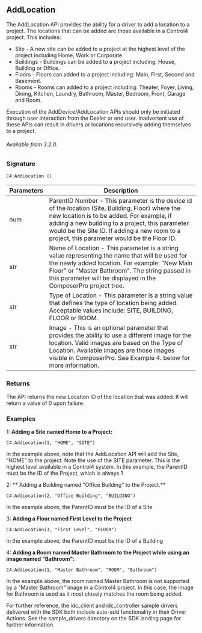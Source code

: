 ## AddLocation

The AddLocation API provides the ability for a driver to add a location to a project. The locations that can be added are those available in a Control4 project. This includes:

- Site - A new site can be added to a project at the highest level of the project including Home, Work or Corporate.
- Buildings - Buildings can be added to a project including: House, Building or Office.
- Floors - Floors can added to a project including: Main, First, Second and Basement.
- Rooms - Rooms can added to a project including: Theater, Foyer, Living, Dining, Kitchen, Laundry, Bathroom, Master, Bedroom, Front, Garage and Room.

Execution of the AddDevice/AddLocation APIs should only be initiated through user interaction from the Dealer or end user. Inadvertent use of these APIs can result in drivers or locations recursively adding themselves to a project.


###### Available from 3.2.0.


### Signature

`C4:AddLocation ()`


| Parameters | Description |
| --- | --- |
| num | ParentID Number -  This parameter is the device id of the location (Site, Building, Floor) where the new location is to be added. For example, if adding a new building to a project, this parameter would be the Site ID. If adding a new room to a project, this parameter would be the Floor ID. |
| str | Name of Location - This parameter is a string value representing the name that will be used for the newly added location. For example: "New Main Floor" or "Master Bathroom". The string passed in this parameter will be displayed in the ComposerPro project tree. |
| str | Type of Location - This parameter is a string value that defines the type of location being added. Acceptable values include: SITE, BUILDING, FLOOR or ROOM. |
| str | Image - This is an optional parameter that provides the ability to use a different image for the location. Valid images are based on the Type of Location. Available images are those images visible in ComposerPro. See Example 4. below for more information. |


### Returns

The API returns the new Location ID of the location that was added. It will return a value of 0 upon failure.


### Examples

1: **Adding a Site named Home to a Project:**

`C4:AddLocation(1, "HOME", "SITE")`

In the example above, note that the AddLocation API will add the Site, “HOME” to the project. Note the use of the SITE parameter. This is the highest level available in a Control4 system. In this example, the ParentID must be the ID of the Project, which is always 1


2: ** Adding a Building named "Office Building" to the Project.**

`C4:AddLocation(2, "Office Building", "BUILDING")`

In the example above, the ParentID must be the ID of a Site


3:  **Adding a Floor named First Level to the Project**

`C4:AddLocation(3, "First Level", "FLOOR")`

In the example above, the ParentID must be the ID of a Building


4:  **Adding a Room named Master Bathroom to the Project while using an image named "Bathroom":**

`C4:AddLocation(1, "Master Bathroom", "ROOM", "Bathroom")`

In the example above, the room named Master Bathroom is not supported by a "Master Bathroom" image in a Control4 project. In this case, the image for Bathroom is used as it most closely matches the room being added.

For further reference, the idc\_client and idc\_controller sample drivers delivered with the SDK both include auto-add functionality in their Driver Actions. See the sample\_drivers directory on the SDK landing page for further information.